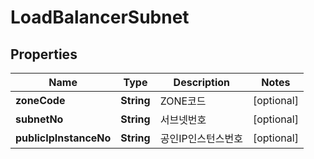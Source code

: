 
# LoadBalancerSubnet

## Properties
Name | Type | Description | Notes
------------ | ------------- | ------------- | -------------
**zoneCode** | **String** | ZONE코드 |  [optional]
**subnetNo** | **String** | 서브넷번호 |  [optional]
**publicIpInstanceNo** | **String** | 공인IP인스턴스번호 |  [optional]



